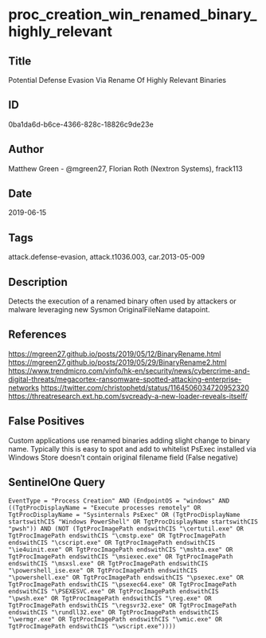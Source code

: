 # proc_creation_win_renamed_binary_highly_relevant

## Title
Potential Defense Evasion Via Rename Of Highly Relevant Binaries

## ID
0ba1da6d-b6ce-4366-828c-18826c9de23e

## Author
Matthew Green - @mgreen27, Florian Roth (Nextron Systems), frack113

## Date
2019-06-15

## Tags
attack.defense-evasion, attack.t1036.003, car.2013-05-009

## Description
Detects the execution of a renamed binary often used by attackers or malware leveraging new Sysmon OriginalFileName datapoint.

## References
https://mgreen27.github.io/posts/2019/05/12/BinaryRename.html
https://mgreen27.github.io/posts/2019/05/29/BinaryRename2.html
https://www.trendmicro.com/vinfo/hk-en/security/news/cybercrime-and-digital-threats/megacortex-ransomware-spotted-attacking-enterprise-networks
https://twitter.com/christophetd/status/1164506034720952320
https://threatresearch.ext.hp.com/svcready-a-new-loader-reveals-itself/

## False Positives
Custom applications use renamed binaries adding slight change to binary name. Typically this is easy to spot and add to whitelist
PsExec installed via Windows Store doesn't contain original filename field (False negative)

## SentinelOne Query
```
EventType = "Process Creation" AND (EndpointOS = "windows" AND ((TgtProcDisplayName = "Execute processes remotely" OR TgtProcDisplayName = "Sysinternals PsExec" OR (TgtProcDisplayName startswithCIS "Windows PowerShell" OR TgtProcDisplayName startswithCIS "pwsh")) AND (NOT (TgtProcImagePath endswithCIS "\certutil.exe" OR TgtProcImagePath endswithCIS "\cmstp.exe" OR TgtProcImagePath endswithCIS "\cscript.exe" OR TgtProcImagePath endswithCIS "\ie4uinit.exe" OR TgtProcImagePath endswithCIS "\mshta.exe" OR TgtProcImagePath endswithCIS "\msiexec.exe" OR TgtProcImagePath endswithCIS "\msxsl.exe" OR TgtProcImagePath endswithCIS "\powershell_ise.exe" OR TgtProcImagePath endswithCIS "\powershell.exe" OR TgtProcImagePath endswithCIS "\psexec.exe" OR TgtProcImagePath endswithCIS "\psexec64.exe" OR TgtProcImagePath endswithCIS "\PSEXESVC.exe" OR TgtProcImagePath endswithCIS "\pwsh.exe" OR TgtProcImagePath endswithCIS "\reg.exe" OR TgtProcImagePath endswithCIS "\regsvr32.exe" OR TgtProcImagePath endswithCIS "\rundll32.exe" OR TgtProcImagePath endswithCIS "\wermgr.exe" OR TgtProcImagePath endswithCIS "\wmic.exe" OR TgtProcImagePath endswithCIS "\wscript.exe"))))

```